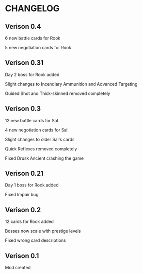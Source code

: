 # CHANGELOG

## Verison 0.4

6 new battle cards for Rook

5 new negotiation cards for Rook

## Verison 0.31

Day 2 boss for Rook added

Slight changes to Incendiary Ammunition and Advanced Targeting

Guided Shot and Thick-skinned removed completely

## Verison 0.3

12 new battle cards for Sal

4 new negotiation cards for Sal

Slight changes to older Sal's cards

Quick Reflexes removed completely

Fixed Drusk Ancient crashing the game

## Verison 0.21

Day 1 boss for Rook added

Fixed Impair bug

## Verison 0.2

12 cards for Rook added

Bosses now scale with prestige levels

Fixed wrong card descriptions

## Verison 0.1

Mod created


